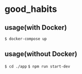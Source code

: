 # good_habits

## usage(with Docker)
```$ docker-compose up```

## usage(without Docker)
```$ cd ./app```
```$ npm run start-dev```
